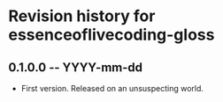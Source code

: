 # Revision history for essenceoflivecoding-gloss

## 0.1.0.0 -- YYYY-mm-dd

* First version. Released on an unsuspecting world.
